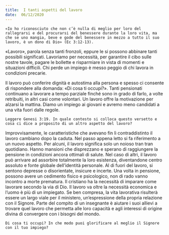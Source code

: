 ```yaml
---
title:  I tanti aspetti del lavoro
date:  06/12/2020
---
```


`«Io ho riconosciuto che non c’è nulla di meglio per loro del rallegrarsi e del procurarsi del benessere durante la loro vita, ma che se uno mangia, beve e gode del benessere in mezzo a tutto il suo lavoro, è un dono di Dio» (Ec 3:12-13).`

«Lavoro», parola senza tanti fronzoli, eppure le si possono abbinare tanti possibili significati. Lavoriamo per necessità, per garantire il cibo sulle nostre tavole, pagare le bollette e risparmiare in vista di momenti e situazioni difficili. Chi perde un impiego è messo peggio di chi lavora in condizioni precarie.

Il lavoro può conferire dignità e autostima alla persona e spesso ci consente di rispondere alla domanda: «Di cosa ti occupi?». Tanti pensionati continuano a lavorare a tempo parziale finché sono in grado di farlo, a volte retribuiti, in altri casi come volontari. Un lavoro offre la motivazione per alzarsi la mattina. Diamo un impiego ai giovani e avremo meno candidati a una vita fuori dalle regole.

`Leggere Genesi 3:19. In quale contesto si colloca questo versetto e cosa ci dice a proposito di un altro aspetto del lavoro?`

Improvvisamente, le caratteristiche che avevano fin lì contraddistinto il lavoro cambiano dopo la caduta. Nel passo appena letto si fa riferimento a un nuovo aspetto. Per alcuni, il lavoro significa solo un noioso tran tran quotidiano. Hanno mansioni che disprezzano e sperano di raggiungere la pensione in condizioni ancora ottimali di salute. Nel caso di altri, il lavoro può arrivare ad assorbire totalmente la loro esistenza, diventandone centro assoluto e fonte globale dell’identità personale. Al di fuori del lavoro, si sentono depresse o disorientate, insicure e incerte. Una volta in pensione, possono avere un cedimento fisico e psicologico, non di rado vanno incontro a morte prematura. Il cristiano ha la necessità di imparare come lavorare secondo la via di Dio. Il lavoro va oltre la necessità economica e l’uomo è più di un impiegato. Se ben compresa, la vita lavorativa risulterà essere un largo viale per il ministero, un’espressione della propria relazione con il Signore. Parte del compito di un insegnante è aiutare i suoi allievi a trovare quel lavoro che permetta alle loro capacità e agli interessi di origine divina di convergere con i bisogni del mondo.

`Di cosa ti occupi? In che modo puoi glorificare al meglio il Signore con il tuo impiego?`